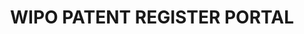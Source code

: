 ---
cost: None
description: The WIPO's Patent Register Portal gives details of the availability of
  online patent registers by country / jurisdiction, as well as their search functionalities
  and the type of information they provide.
last_edit: Mon, 19 Jun 2023 16:42:23 GMT
location: https://www.wipo.int/patent_register_portal/en/index.html
maintained_by: WIPO
open_access: 'TRUE'
record_creation_timestamp: 10/13/2021
shortname: patent_register
tags:
- geography
- index
- patents
title: WIPO PATENT REGISTER PORTAL
uuid: fc08c62e-5eae-4831-9eae-4a59276e29fc
versioning: 'FALSE'
---